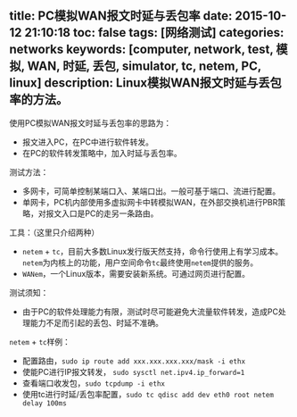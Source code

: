 title: PC模拟WAN报文时延与丢包率
date: 2015-10-12 21:10:18
toc: false
tags: [网络测试]
categories: networks
keywords: [computer, network, test, 模拟, WAN, 时延, 丢包, simulator, tc, netem, PC, linux]
description: Linux模拟WAN报文时延与丢包率的方法。
---

使用PC模拟WAN报文时延与丢包率的思路为：
* 报文进入PC，在PC中进行软件转发。
* 在PC的软件转发策略中，加入时延与丢包率。

测试方法：
* 多网卡，可简单控制某端口入、某端口出。一般可基于端口、流进行配置。
* 单网卡，PC机内部使用多虚拟网卡中转模拟WAN，在外部交换机进行PBR策略，对报文入口是PC的走另一条路由。

<!--more-->

工具：（这里只介绍两种）
* `netem` + `tc`，目前大多数Linux发行版天然支持，命令行使用上有学习成本。`netem`为内核上的功能，用户空间命令`tc`最终使用`netem`提供的服务。
* `WANem`，一个Linux版本，需要安装新系统。可通过网页进行配置。

测试须知：
* 由于PC的软件处理能力有限，测试时尽可能避免大流量软件转发，造成PC处理能力不足而引起的丢包、时延不准确。

`netem` + `tc`样例：
* 配置路由，`sudo ip route add xxx.xxx.xxx.xxx/mask -i ethx`
* 使能PC进行IP报文转发， `sudo sysctl net.ipv4.ip_forward=1`
* 查看端口收发包，`sudo tcpdump -i ethx` 
* 使用tc进行时延/丢包率配置，`sudo tc qdisc add dev eth0 root netem delay 100ms`


